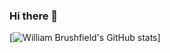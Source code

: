 ### Hi there 👋

[![William Brushfield's GitHub stats](https://github-readme-stats.vercel.app/api?username=bbrushfield)]
